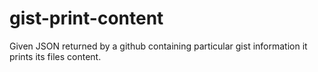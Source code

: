 # gist-print-content

Given JSON returned by a github containing particular gist information it prints its files content.
